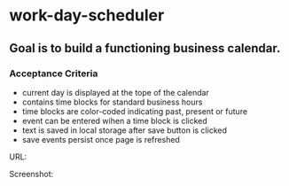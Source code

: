 # work-day-scheduler

## Goal is to build a functioning business calendar.

### Acceptance Criteria
- current day is displayed at the tope of the calendar
- contains time blocks for standard business hours
- time blocks are color-coded indicating past, present or future
- event can be entered wihen a time block is clicked
- text is saved in local storage after save button is clicked
- save events persist once page is refreshed

URL:

Screenshot: